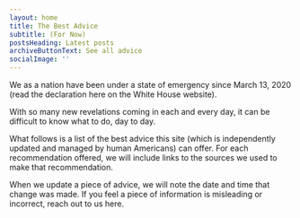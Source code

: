 ```yaml
---
layout: home
title: The Best Advice
subtitle: (For Now)
postsHeading: Latest posts
archiveButtonText: See all advice
socialImage: ''
---
```


We as a nation have been under a state of emergency since March 13, 2020 (read the declaration here on the White House website).

With so many new revelations coming in each and every day, it can be difficult to know what to do, day to day.

What follows is a list of the best advice this site (which is independently updated and managed by human Americans) can offer. For each recommendation offered, we will include links to the sources we used to make that recommendation.

When we update a piece of advice, we will note the date and time that change was made. If you feel a piece of information is misleading or incorrect, reach out to us here.
